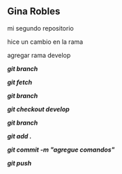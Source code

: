 ## Gina Robles

mi segundo repositorio

hice un cambio en la rama

agregar rama develop

***git branch***

***git fetch***

***git branch***

***git checkout develop***

***git branch***

***git add .***

***git commit -m "agregue comandos"***

***git push***



